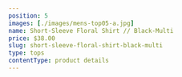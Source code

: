 ```yaml
---
position: 5
images: [./images/mens-top05-a.jpg]
name: Short-Sleeve Floral Shirt // Black-Multi
price: $38.00
slug: short-sleeve-floral-shirt-black-multi
type: tops
contentType: product details
---
```


